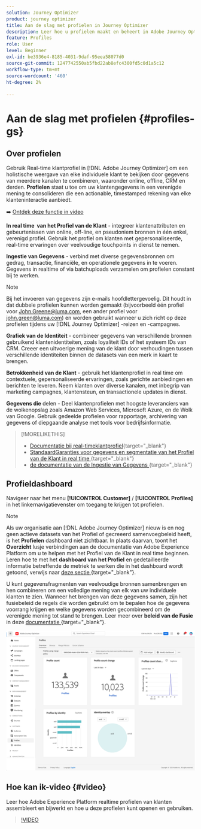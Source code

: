 ```yaml
---
solution: Journey Optimizer
product: journey optimizer
title: Aan de slag met profielen in Journey Optimizer
description: Leer hoe u profielen maakt en beheert in Adobe Journey Optimizer
feature: Profiles
role: User
level: Beginner
exl-id: be3936e4-8185-4031-9daf-95eea58077d0
source-git-commit: 1247742550ab5fbd22ab8efc4300fd5c0d1a5c12
workflow-type: tm+mt
source-wordcount: '460'
ht-degree: 2%

---
```


# Aan de slag met profielen {#profiles-gs}

## Over profielen

Gebruik Real-time klantprofiel in [!DNL Adobe Journey Optimizer] om een holistische weergave van elke individuele klant te bekijken door gegevens van meerdere kanalen te combineren, waaronder online, offline, CRM en derden. **Profielen** staat u toe om uw klantengegevens in een verenigde mening te consolideren die een actionable, timestamped rekening van elke klanteninteractie aanbiedt.

➡️ [Ontdek deze functie in video](#video)

**In real time &#x200B; van het Profiel van de Klant** - integreer klantenattributen en gebeurtenissen van online, off-line, en pseudoniem bronnen in één enkel, verenigd profiel. &#x200B;Gebruik het profiel om klanten met gepersonaliseerde, real-time ervaringen over veelvoudige touchpoints in dienst te nemen. &#x200B;

**Ingestie van Gegevens** - verbind met diverse gegevensbronnen om gedrag, transactie, financiële, en operationele gegevens in te voeren. Gegevens in realtime of via batchuploads verzamelen om profielen constant bij te werken.

>[!NOTE]
>
>Bij het invoeren van gegevens zijn e-mails hoofdlettergevoelig. Dit houdt in dat dubbele profielen kunnen worden gemaakt (bijvoorbeeld één profiel voor John.Greene@luma.com, een ander profiel voor john.green@luma.com) en worden gebruikt wanneer u zich richt op deze profielen tijdens uw [!DNL Journey Optimizer] -reizen en -campagnes.

**Grafiek van de Identiteit** - combineer gegevens van verschillende bronnen gebruikend klantenidentiteiten, zoals loyaliteit IDs of het systeem IDs van CRM. &#x200B;Creeer een uitvoerige mening van de klant door verhoudingen tussen verschillende identiteiten binnen de datasets van een merk in kaart te brengen. &#x200B;

**Betrokkenheid van de Klant** - gebruik het klantenprofiel in real time om contextuele, gepersonaliseerde ervaringen, zoals gerichte aanbiedingen en berichten te leveren. &#x200B;Neem klanten over diverse kanalen, met inbegrip van marketing campagnes, klantensteun, en transactionele updates in dienst. &#x200B;

**Gegevens die** delen - Deel klantenprofielen met hoogste leveranciers van de wolkenopslag zoals Amazon Web Services, Microsoft Azure, en de Wolk van Google. Gebruik gedeelde profielen voor rapportage, archivering van gegevens of diepgaande analyse met tools voor bedrijfsinformatie.

>[!MORELIKETHIS]
>
>* [Documentatie bij real-timeklantprofiel](https://experienceleague.adobe.com/docs/experience-platform/query/home.html?lang=nl){target="_blank"}
>* [ StandaardGaranties voor gegevens en segmentatie van het Profiel van de Klant in real time ](https://experienceleague.adobe.com/en/docs/experience-platform/profile/guardrails){target="_blank"}
>* &#x200B; [ de documentatie van de Ingestie van Gegevens ](https://experienceleague.adobe.com/en/docs/experience-platform/ingestion/home){target="_blank"}

## Profieldashboard

Navigeer naar het menu **[!UICONTROL Customer]** / **[!UICONTROL Profiles]** in het linkernavigatievenster om toegang te krijgen tot profielen.

>[!NOTE]
>
>Als uw organisatie aan [!DNL Adobe Journey Optimizer] nieuw is en nog geen actieve datasets van het Profiel of gecreeerd samenvoegbeleid heeft, is het **Profielen** dashboard niet zichtbaar. In plaats daarvan, toont het **Overzicht** lusje verbindingen aan de documentatie van Adobe Experience Platform om u te helpen met het Profiel van de Klant in real time beginnen. Leren hoe te met het **dashboard van het Profiel** en gedetailleerde informatie betreffende de metriek te werken die in het dashboard wordt getoond, verwijs naar [ deze sectie ](https://experienceleague.adobe.com/docs/experience-platform/profile/ui/user-guide.html){target="_blank"}.

U kunt gegevensfragmenten van veelvoudige bronnen samenbrengen en hen combineren om een volledige mening van elk van uw individuele klanten te zien. Wanneer het brengen van deze gegevens samen, zijn het fusiebeleid de regels die worden gebruikt om te bepalen hoe de gegevens voorrang krijgen en welke gegevens worden gecombineerd om de verenigde mening tot stand te brengen. Leer meer over **beleid van de Fusie** in deze [ documentatie ](https://experienceleague.adobe.com/docs/experience-platform/profile/merge-policies/ui-guide.html){target="_blank"}.

![](assets/profiles-home.png)

## Hoe kan ik-video {#video}

Leer hoe Adobe Experience Platform realtime profielen van klanten assembleert en bijwerkt en hoe u deze profielen kunt openen en gebruiken.

>[!VIDEO](https://video.tv.adobe.com/v/27251?quality=12)
